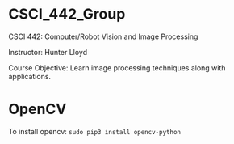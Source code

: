 # CSCI_442_Group

CSCI 442: Computer/Robot Vision and Image Processing

Instructor: Hunter Lloyd

Course Objective: Learn image processing techniques along with applications.


# OpenCV 
To install opencv:
```sudo pip3 install opencv-python```
